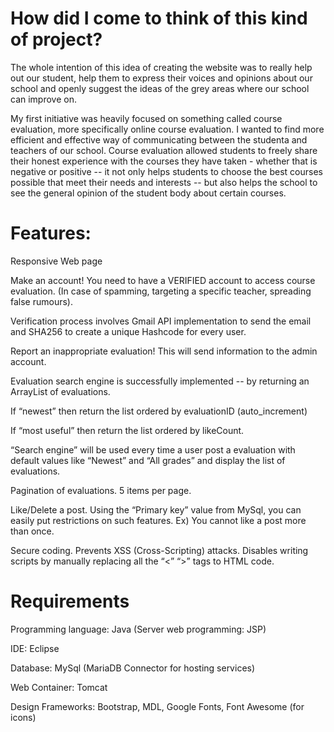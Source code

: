 # How did I come to think of this kind of project?
The whole intention of this idea of creating the website was to really help out our student, help them to express their voices and opinions about our school and openly suggest the ideas of the grey areas where our school can improve on.

My first initiative was heavily focused on something called course evaluation, more specifically online course evaluation. I wanted to find more efficient and effective way of communicating between the studenta and teachers of our school. Course evaluation allowed students to freely share their honest experience with the courses they have taken - whether that is negative or positive -- it not only helps students to choose the best courses possible that meet their needs and interests -- but also helps the school to see the general opinion of the student body about certain courses.

# Features: 
Responsive Web page

Make an account! You need to have a VERIFIED account to access course evaluation. (In case of spamming, targeting a specific teacher, spreading false rumours).

Verification process involves Gmail API implementation to send the email and SHA256 to create a unique Hashcode for every user.

Report an inappropriate evaluation! This will send information to the admin account.

Evaluation search engine is successfully implemented -- by returning an ArrayList of evaluations. 

If “newest” then return the list ordered by evaluationID (auto_increment)

If “most useful” then return the list ordered by likeCount.

“Search engine” will be used every time a user post a evaluation with default values like “Newest” and “All grades” and display the list of evaluations.

Pagination of evaluations. 5 items per page.

Like/Delete a post. Using the “Primary key” value from MySql, you can easily put restrictions on such features. Ex) You cannot like a post more than once.

Secure coding. Prevents XSS (Cross-Scripting) attacks. Disables writing scripts by manually replacing all the “<” “>” tags to HTML code.

# Requirements
Programming language: Java (Server web programming: JSP)

IDE: Eclipse

Database: MySql (MariaDB Connector for hosting services)

Web Container: Tomcat

Design Frameworks: Bootstrap, MDL, Google Fonts, Font Awesome (for icons)

